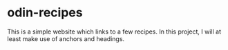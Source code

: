 # odin-recipes
This is a simple website which links to a few recipes. In this project, I will at least make use of anchors and headings.